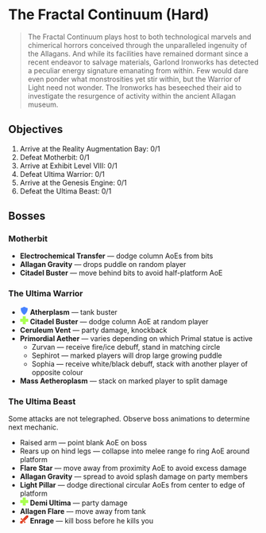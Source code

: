 # The Fractal Continuum (Hard)

> The Fractal Continuum plays host to both technological marvels and chimerical horrors conceived through the unparalleled ingenuity of the Allagans. And while its facilities have remained dormant since a recent endeavor to salvage materials, Garlond Ironworks has detected a peculiar energy signature emanating from within. Few would dare even ponder what monstrosities yet stir within, but the Warrior of Light need not wonder. The Ironworks has beseeched their aid to investigate the resurgence of activity within the ancient Allagan museum.

## Objectives

1. Arrive at the Reality Augmentation Bay: 0/1
2. Defeat Motherbit: 0/1
3. Arrive at Exhibit Level VIII: 0/1
4. Defeat Ultima Warrior: 0/1
5. Arrive at the Genesis Engine: 0/1
6. Defeat the Ultima Beast: 0/1

## Bosses

### Motherbit

- **Electrochemical Transfer** — dodge column AoEs from bits
- **Allagan Gravity** — drops puddle on random player
- **Citadel Buster** — move behind bits to avoid half-platform AoE

### The Ultima Warrior

- ![](/assets/icons/role-tank.png) **Atherplasm** — tank buster
- ![](/assets/icons/role-healer.png) **Citadel Buster** — dodge column AoE at random player
- **Ceruleum Vent** — party damage, knockback
- **Primordial Aether** — varies depending on which Primal statue is active
    - Zurvan — receive fire/ice debuff, stand in matching circle
    - Sephirot — marked players will drop large growing puddle
    - Sophia — receive white/black debuff, stack with another player of opposite colour
- **Mass Aetheroplasm** — stack on marked player to split damage

### The Ultima Beast

Some attacks are not telegraphed. Observe boss animations to determine next mechanic.

- Raised arm — point blank AoE on boss
- Rears up on hind legs — collapse into melee range fo ring AoE around platform
- **Flare Star** — move away from proximity AoE to avoid excess damage
- **Allagan Gravity** — spread to avoid splash damage on party members
- **Light Pillar** — dodge directional circular AoEs from center to edge of platform
- ![](/assets/icons/role-healer.png) **Demi Ultima** — party damage
- **Allagen Flare** — move away from tank
- ![](/assets/icons/role-dps.png) **Enrage** — kill boss before he kills you
